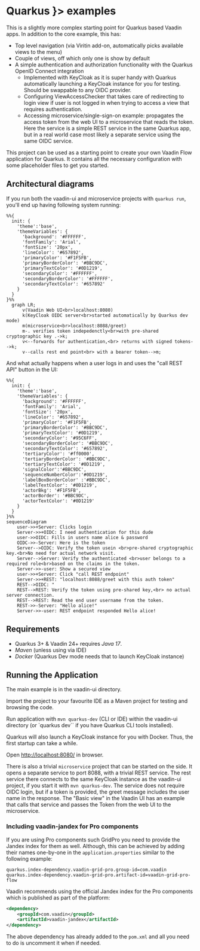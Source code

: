 # Quarkus }> examples

This is a slightly more complex starting point for Quarkus based Vaadin apps. In addition to the core example, this has:

 * Top level navigation (via Viritin add-on, automatically picks available views to the menu)
 * Couple of views, off which only one is show by default
 * A simple authentication and authorization functionality with the Quarkus OpenID Connect integration
   * Implemented with KeyCloak as it is super handy with Quarkus automatically launching a KeyCloak instance for you for testing. Should be swappable to any OIDC provider.
   * Configuring ViewAccessChecker that takes care of redirecting to login view if user is not logged in when trying to access a view that requires authentication.
   * Accessing microservice/single-sign-on example: propagates the access token from the web UI to a microservice that reads the token. Here the service is a simple REST service in the same Quarkus app, but in a real world case most likely a separate service using the same OIDC service.

This project can be used as a starting point to create your own Vaadin Flow application for Quarkus. It contains all the necessary configuration with some placeholder files to get you started.

## Architectural diagrams

If you run both the vaadin-ui and microservice projects with `quarkus run`, you'll end up having following system running:

```mermaid
%%{
  init: {
    'theme':'base',
    'themeVariables': {
      'background': '#FFFFFF',
      'fontFamily': 'Arial',
      'fontSize': '20px',
      'lineColor': '#657892',
      'primaryColor': '#F1F5FB',
      'primaryBorderColor': '#BBC9DC',
      'primaryTextColor': '#0D1219',
      'secondaryColor': '#FFFFFF',
      'secondaryBorderColor': '#FFFFFF',
      'secondaryTextColor': '#657892'
    }
  }
}%%
  graph LR;
      v(Vaadin Web UI<br>localhost:8080)
      k(KeyCloak OIDC server<br>started automatically by Quarkus dev mode)
      m(microservice<br>localhost:8088/greet)
      m-. verifies token indepedenctly<br>with pre-shared cryptographic key .->k;
      v<--forwards for authentication,<br> returns with signed tokens-->k;
      v--calls rest end point<br> with a bearer token-->m;
```

And what actually happens when a user logs in and uses the "call REST API" button in the UI:

```mermaid
%%{
  init: {
    'theme':'base',
    'themeVariables': {
      'background': '#FFFFFF',
      'fontFamily': 'Arial',
      'fontSize': '20px',
      'lineColor': '#657892',
      'primaryColor': '#F1F5FB',
      'primaryBorderColor': '#BBC9DC',
      'primaryTextColor': '#0D1219',
      'secondaryColor': '#95C6FF',
      'secondaryBorderColor': '#BBC9DC',
      'secondaryTextColor': '#657892',
      'tertiaryColor': '#ff0000',
      'tertiaryBorderColor': '#BBC9DC',
      'tertiaryTextColor': '#0D1219',
      'signalColor':'#BBC9DC',
      'sequenceNumberColor':'#0D1219',
      'labelBoxBorderColor' :'#BBC9DC',
      'labelTextColor': '#0D1219',
      'actorBkg': '#F1F5FB',
      'actorBorder': '#BBC9DC',
      'actorTextColor': '#0D1219'
    }
  }
}%%
sequenceDiagram
    user->>+Server: Clicks login
    Server->>+OIDC: I need authentication for this dude
    user->>OIDC: Fills in users name alice & password
    OIDC->>-Server: Here is the token
    Server-->OIDC: Verify the token usein <br>pre-shared cryptographic key.<br>No need for actual network visit.
    Server-->Server: Verify the authenticated <br>user belongs to a required role<br>based on the claims in the token.
    Server->>-user: Show a secured view
    user->>+Server: Click "call REST endpoint"
    Server->>+REST: "localhost:8088/greet with this auth token"
    REST-->OIDC: "
    REST-->REST: Verify the token using pre-shared key,<br> no actual server connection.
    REST-->REST: Read the end user username from the token.
    REST->>-Server: "Hello alice!"    
    Server->>-user: REST endpoint responded Hello alice!

```




## Requirements

 * Quarkus 3+ & Vaadin 24+ requires *Java 17*.
 * *Maven* (unless using via IDE)
 * *Docker* (Quarkus Dev mode needs that to launch KeyCloak instance)

## Running the Application

The main example is in the vaadin-ui directory.

Import the project to your favourite IDE as a Maven project for testing and browsing the code.

Run application with `mvn quarkus-dev` (CLI or IDE) within the vaadin-ui directory (or `quarkus dev`` if you have Quarkus CLI tools installed).

Quarkus will also launch a KeyCloak instance for you with Docker. Thus, the first startup can take a while.

Open [http://localhost:8080/](http://localhost:8080/) in browser.

There is also a trivial `microservice` project that can be started on the side. It opens a separate service to port 8088, with a trivial REST service. The rest service there connects to the same KeyCloak instance as the vaadin-ui project, if you start it with `mvn quarkus-dev`. The service does not require OIDC login, but if a token is provided, the greet message includes the user name in the response. The "Basic view" in the Vaadin UI has an example that calls that service and passes the Token from the web UI to the microservice.


### Including vaadin-jandex for Pro components

If you are using Pro components such GridPro you need to provide the Jandex index for them as well. 
Although, this can be achieved by adding their names one-by-one in the `application.properties` similar to the following example:
```properties
quarkus.index-dependency.vaadin-grid-pro.group-id=com.vaadin
quarkus.index-dependency.vaadin-grid-pro.artifact-id=vaadin-grid-pro-flow
```
Vaadin recommends using the official Jandex index for the Pro components which is published as part of the platform:
```xml
<dependency>
    <groupId>com.vaadin</groupId>
    <artifactId>vaadin-jandex</artifactId>
</dependency>
```
The above dependency has already added to the `pom.xml` and all you need to do is uncomment it when if needed. 

